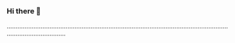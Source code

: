 ### Hi there 👋

.............................................................................................................................................................